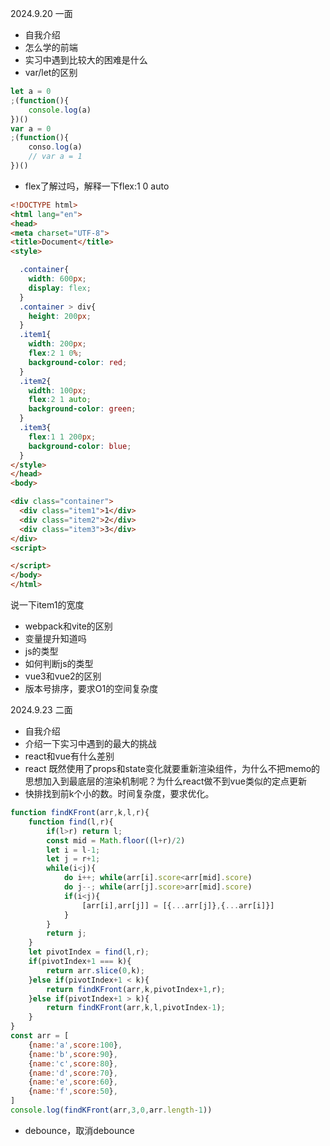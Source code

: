 2024.9.20 一面
- 自我介绍
- 怎么学的前端
- 实习中遇到比较大的困难是什么
- var/let的区别
```js
let a = 0
;(function(){
    console.log(a)
})()
var a = 0
;(function(){
	conso.log(a)
	// var a = 1
})()
```
- flex了解过吗，解释一下flex:1 0 auto
```html
<!DOCTYPE html>
<html lang="en">
<head>
<meta charset="UTF-8">
<title>Document</title>
<style>

  .container{
    width: 600px;
    display: flex;
  }
  .container > div{
    height: 200px;
  }
  .item1{
    width: 200px;
    flex:2 1 0%;
    background-color: red;
  }
  .item2{
    width: 100px;
    flex:2 1 auto;
    background-color: green;
  }
  .item3{
    flex:1 1 200px;
    background-color: blue;
  }
</style>
</head>
<body>

<div class="container">
  <div class="item1">1</div>
  <div class="item2">2</div>
  <div class="item3">3</div>
</div>
<script>

</script>
</body>
</html>
```
说一下item1的宽度
- webpack和vite的区别
- 变量提升知道吗
- js的类型
- 如何判断js的类型
- vue3和vue2的区别
- 版本号排序，要求O1的空间复杂度


2024.9.23 二面
- 自我介绍
- 介绍一下实习中遇到的最大的挑战
- react和vue有什么差别
- react 既然使用了props和state变化就要重新渲染组件，为什么不把memo的思想加入到最底层的渲染机制呢？为什么react做不到vue类似的定点更新
- 快排找到前k个小的数。时间复杂度，要求优化。
```js
function findKFront(arr,k,l,r){
    function find(l,r){
        if(l>r) return l;
        const mid = Math.floor((l+r)/2)
        let i = l-1;
        let j = r+1;
        while(i<j){
            do i++; while(arr[i].score<arr[mid].score)
            do j--; while(arr[j].score>arr[mid].score)
            if(i<j){
                [arr[i],arr[j]] = [{...arr[j]},{...arr[i]}]
            }
        }
        return j;
    }
    let pivotIndex = find(l,r);
    if(pivotIndex+1 === k){
        return arr.slice(0,k);
    }else if(pivotIndex+1 < k){
        return findKFront(arr,k,pivotIndex+1,r);
    }else if(pivotIndex+1 > k){
        return findKFront(arr,k,l,pivotIndex-1);
    }
}
const arr = [
    {name:'a',score:100},
    {name:'b',score:90},
    {name:'c',score:80},
    {name:'d',score:70},
    {name:'e',score:60},
    {name:'f',score:50},
]
console.log(findKFront(arr,3,0,arr.length-1))
```
- debounce，取消debounce